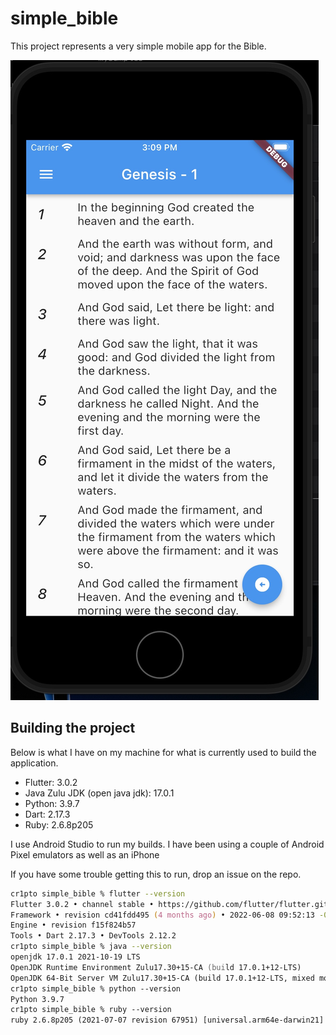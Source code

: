 # simple_bible

This project represents a very simple mobile app for the Bible.

![Simple Bible](/screen_samples/simple_bible.jpeg?raw=true "Simple Bible")

## Building the project

Below is what I have on my machine for what is currently used to build the application.  
- Flutter: 3.0.2
- Java Zulu JDK (open java jdk): 17.0.1
- Python: 3.9.7
- Dart: 2.17.3
- Ruby: 2.6.8p205

I use Android Studio to run my builds. I have been using a couple of Android Pixel emulators as well as an iPhone 

If you have some trouble getting this to run, drop an issue on the repo.

```zsh
cr1pto simple_bible % flutter --version
Flutter 3.0.2 • channel stable • https://github.com/flutter/flutter.git
Framework • revision cd41fdd495 (4 months ago) • 2022-06-08 09:52:13 -0700
Engine • revision f15f824b57
Tools • Dart 2.17.3 • DevTools 2.12.2
cr1pto simple_bible % java --version
openjdk 17.0.1 2021-10-19 LTS
OpenJDK Runtime Environment Zulu17.30+15-CA (build 17.0.1+12-LTS)
OpenJDK 64-Bit Server VM Zulu17.30+15-CA (build 17.0.1+12-LTS, mixed mode, sharing)
cr1pto simple_bible % python --version
Python 3.9.7
cr1pto simple_bible % ruby --version
ruby 2.6.8p205 (2021-07-07 revision 67951) [universal.arm64e-darwin21]
```